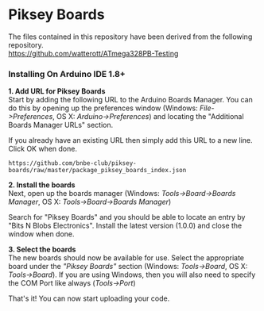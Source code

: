 # Piksey Boards
The files contained in this repository have been derived from the following repository. <br>
https://github.com/watterott/ATmega328PB-Testing

### Installing On Arduino IDE 1.8+

**1. Add URL for Piksey Boards** <br/>
Start by adding the following URL to the Arduino Boards Manager. You can do this by opening up the preferences window (Windows: *File->Preferences*, OS X: *Arduino->Preferences*) and locating the "Additional Boards Manager URLs" section. 

If you already have an existing URL then simply add this URL to a new line. Click OK when done.

   ```
   https://github.com/bnbe-club/piksey-boards/raw/master/package_piksey_boards_index.json
   ```

**2. Install the boards** <br/>
Next, open up the boards manager (Windows: *Tools->Board->Boards Manager*, OS X: *Tools->Board->Boards Manager*)

Search for "Piksey Boards" and you should be able to locate an entry by "Bits N Blobs Electronics". Install the latest version (1.0.0) and close the window when done.

**3. Select the boards** <br/>
The new boards should now be available for use. Select the appropriate board under the *"Piksey Boards"* section (Windows: *Tools->Board*, OS X: *Tools->Board*). If you are using Windows, then you will also need to specify the COM Port like always (*Tools->Port*)

 That's it! You can now start uploading your code.


